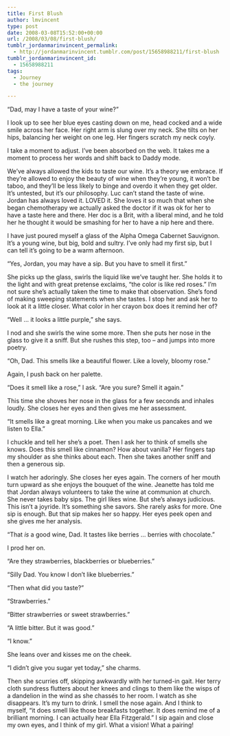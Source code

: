 ```yaml
---
title: First Blush
author: lmvincent
type: post
date: 2008-03-08T15:52:00+00:00
url: /2008/03/08/first-blush/
tumblr_jordanmarinvincent_permalink:
  - http://jordanmarinvincent.tumblr.com/post/15658988211/first-blush
tumblr_jordanmarinvincent_id:
  - 15658988211
tags:
  - Journey
  - the journey

---
```

&ldquo;Dad, may I have a taste of your wine?&rdquo;

I look up to see her blue eyes casting down on me, head cocked and a wide smile across her face. Her right arm is slung over my neck. She tilts on her hips, balancing her weight on one leg. Her fingers scratch my neck coyly.

I take a moment to adjust. I&rsquo;ve been absorbed on the web. It takes me a moment to process her words and shift back to Daddy mode.<a name="more"></a>

We&rsquo;ve always allowed the kids to taste our wine. It&rsquo;s a theory we embrace. If they&rsquo;re allowed to enjoy the beauty of wine when they&rsquo;re young, it won&rsquo;t be taboo, and they&rsquo;ll be less likely to binge and overdo it when they get older. It&rsquo;s untested, but it&rsquo;s our philosophy. Luc can&rsquo;t stand the taste of wine. Jordan has always loved it. LOVED it. She loves it so much that when she began chemotherapy we actually asked the doctor if it was ok for her to have a taste here and there. Her doc is a Brit, with a liberal mind, and he told her he thought it would be smashing for her to have a nip here and there.

I have just poured myself a glass of the Alpha Omega Cabernet Sauvignon. It&rsquo;s a young wine, but big, bold and sultry. I&rsquo;ve only had my first sip, but I can tell it&rsquo;s going to be a warm afternoon.

&ldquo;Yes, Jordan, you may have a sip. But you have to smell it first.&rdquo;

She picks up the glass, swirls the liquid like we&rsquo;ve taught her. She holds it to the light and with great pretense exclaims, &ldquo;the color is like red roses.&rdquo; I&rsquo;m not sure she&rsquo;s actually taken the time to make that observation. She&rsquo;s fond of making sweeping statements when she tastes. I stop her and ask her to look at it a little closer. What color in her crayon box does it remind her of?

&ldquo;Well &hellip; it looks a little purple,&rdquo; she says.

I nod and she swirls the wine some more. Then she puts her nose in the glass to give it a sniff. But she rushes this step, too &ndash; and jumps into more poetry.

&ldquo;Oh, Dad. This smells like a beautiful flower. Like a lovely, bloomy rose.&rdquo;

Again, I push back on her palette.

&ldquo;Does it smell like a rose,&rdquo; I ask. &ldquo;Are you sure? Smell it again.&rdquo;

This time she shoves her nose in the glass for a few seconds and inhales loudly. She closes her eyes and then gives me her assessment.

&ldquo;It smells like a great morning. Like when you make us pancakes and we listen to Ella.&rdquo;

I chuckle and tell her she&rsquo;s a poet. Then I ask her to think of smells she knows. Does this smell like cinnamon? How about vanilla? Her fingers tap my shoulder as she thinks about each. Then she takes another sniff and then a generous sip.

I watch her adoringly. She closes her eyes again. The corners of her mouth turn upward as she enjoys the bouquet of the wine. Jeanette has told me that Jordan always volunteers to take the wine at communion at church. She never takes baby sips. The girl likes wine. But she&rsquo;s always judicious. This isn&rsquo;t a joyride. It&rsquo;s something she savors. She rarely asks for more. One sip is enough. But that sip makes her so happy. Her eyes peek open and she gives me her analysis.

&ldquo;That _is_ a good wine, Dad. It tastes like berries &hellip; berries with chocolate.&rdquo;

I prod her on.

&ldquo;Are they strawberries, blackberries or blueberries.&rdquo;

&ldquo;Silly Dad. You know I don&rsquo;t like blueberries.&rdquo;

&ldquo;Then what did you taste?&rdquo;

&ldquo;Strawberries.&rdquo;

&ldquo;Bitter strawberries or sweet strawberries.&rdquo;

&ldquo;A little bitter. But it was good.&rdquo;

&ldquo;I know.&rdquo;

She leans over and kisses me on the cheek.

&ldquo;I didn&rsquo;t give you sugar yet today,&rdquo; she charms.

Then she scurries off, skipping awkwardly with her turned-in gait. Her terry cloth sundress flutters about her knees and clings to them like the wisps of a dandelion in the wind as she chassés to her room. I watch as she disappears. It&rsquo;s my turn to drink. I smell the nose again. And I think to myself, &ldquo;it does smell like those breakfasts together. It does remind me of a brilliant morning. I can actually hear Ella Fitzgerald.&rdquo; I sip again and close my own eyes, and I think of my girl. What a vision! What a pairing!

<div class="blogger-post-footer">
  <img loading="lazy" width="1" height="1" src="https://blogger.googleusercontent.com/tracker/9039099668816362935-3652790502703410714?l=jordansjourney2.blogspot.com" alt="" />
</div>
